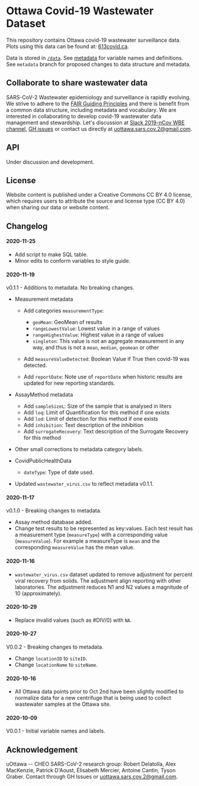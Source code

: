 # Ottawa Covid-19 Wastewater Dataset

This repository contains Ottawa covid-19 wastewater surveillance data. Plots using this data can be found at: [613covid.ca](https://613covid.ca/wastewater).

Data is stored in [`/data`](data/). See [metadata](metadata.md) for variable names and definitions. See `metadata` branch for proposed changes to data structure and metadata.

## Collaborate to share wastewater data

SARS-CoV-2 Wastewater epidemiology and surveillance is rapidly evolving. We strive to adhere to the [FAIR Guiding Principles](https://www.go-fair.org/fair-principles/) and there is benefit from a common data structure, including metadata and vocabulary. We are interested in collaborating to develop covid-19 wastewater data management and stewardship. Let's discussion at [Slack 2019-nCov WBE channel](https://2019-ncovwbe.slack.com), [GH issues](https://github.com/Big-Life-Lab/covid-19-wastewater/issues) or contact us directly at [uottawa.sars.cov.2\@gmail.com](mailto:uottawa.sars.cov.2@gmail.com).

## API

Under discussion and development.

## License

Website content is published under a Creative Commons CC BY 4.0 license, which requires users to attribute the source and license type (CC BY 4.0) when sharing our data or website content.

## Changelog

#### 2020-11-25

-   Add script to make SQL table.
-   Minor edits to conform variables to style guide.

#### 2020-11-19

v0.1.1 - Additions to metadata. No breaking changes.

-   Measurement metadata

    -   Add categories `measurementType`:

        -   `geoMean`: GeoMean of results
        -   `rangeLowestValue`: Lowest value in a range of values
        -   `rangeHighestValue`: Highest value in a range of values
        -   `singleton`: This value is not an aggregate measurement in any way, and thus is not a `mean`, `median`, `geomean` or other

    -   Add `measureValueDetected`: Boolean Value if True then covid-19 was detected.

    -   Add `reportDate`: Note use of `reportDate` when historic results are updated for new reporting standards.

-   AssayMethod metadata

    -   Add `sampleSizeL`: Size of the sample that is analysed in liters
    -   Add `loq`: Limit of Quantification for this method if one exists
    -   Add `lod`: Limit of detection for this method if one exists
    -   Add `inhibition`: Text description of the inhibition
    -   Add `surrogateRecovery`: Text description of the Surrogate Recovery for this method

-   Other small corrections to metadata category labels.

-   CovidPublicHealthData

    -   `dateType`: Type of date used.

-   Updated `wastewater_virus.csv` to reflect metadata v0.1.1.

#### 2020-11-17

v0.1.0 - Breaking changes to metadata.

-   Assay method database added.
-   Change test results to be represented as key:values. Each test result has a measurement type (`measureType`) with a corresponding value (`measureValue`). For example a measureType is `mean` and the corresponding `measureValue` has the mean value.

#### 2020-11-16

-   `wastewater_virus.csv` dataset updated to remove adjustment for percent viral recovery from solids. The adjustment align reporting with other laboratories. The adjustment reduces N1 and N2 values a magnitude of 10 (approximately).

#### 2020-10-29

-   Replace invalid values (such as \#DIV/0) with `NA`.

#### 2020-10-27

V0.0.2 - Breaking changes to metadata.

-   Change `locationID` to `siteID`.
-   Change `locationName` to `siteName`.

#### 2020-10-16

-   All Ottawa data points prior to Oct 2nd have been slightly modified to normalize data for a new centrifuge that is being used to collect wastewater samples at the Ottawa site.

#### 2020-10-09

V0.0.1 - Initial variable names and labels.

## Acknowledgement

uOttawa -- CHEO SARS-CoV-2 research group: Robert Delatolla, Alex MacKenzie, Patrick D'Aoust, Élisabeth Mercier, Antoine Cantin, Tyson Graber. Contact through GH Issues or [uottawa.sars.cov.2\@gmail.com](mailto:uottawa.sars.cov.2@gmail.com).
